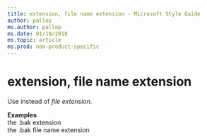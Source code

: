 ```yaml
---
title: extension, file name extension - Microsoft Style Guide
author: pallep
ms.author: pallep
ms.date: 01/19/2018
ms.topic: article
ms.prod: non-product-specific
---
```


# extension, file name extension

Use instead of *file extension*. 

**Examples**  
the .bak extension  
the .bak file name extension
